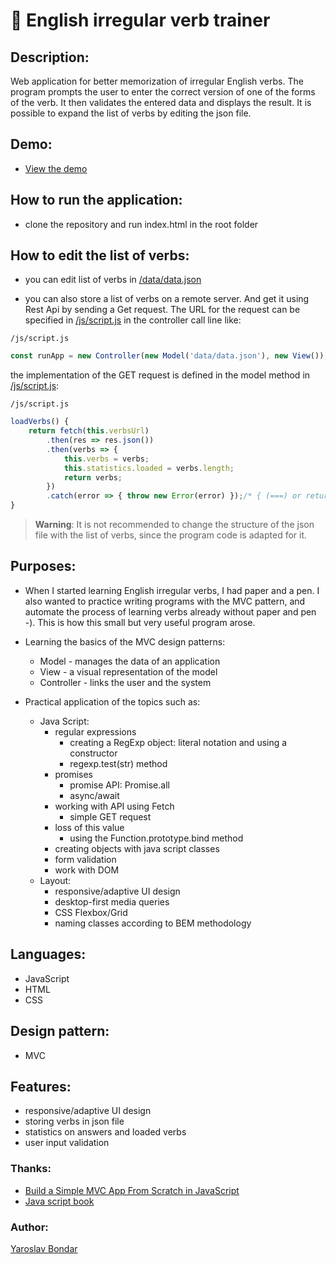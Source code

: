 # :open_book: English irregular verb trainer

## Description: 
 Web application for better memorization of irregular English verbs. The program prompts the user to enter the correct version of one of the forms of the    verb. It then validates the entered data and displays the result. It is possible to expand the list of verbs by editing the json file.

## Demo:
  - [View the demo](https://yaroslav-bondar.github.io/irregular-verb-trainer-MVC-/)
  
## How to run the application:
  - clone the repository and run index.html in the root folder

## How to edit the list of verbs:
  - you can edit list of verbs in [/data/data.json](data/data.json)

  - you can also store a list of verbs on a remote server. And get it using Rest Api by sending a Get request. The URL for the request can be specified in [/js/script.js](js/script.js) in the controller call line like:
  
  `/js/script.js`
  
 ``` javascript
 const runApp = new Controller(new Model('data/data.json'), new View());
 ```
the implementation of the GET request is defined in the model method in [/js/script.js](js/script.js):

`/js/script.js`

 ``` javascript
 loadVerbs() {
     return fetch(this.verbsUrl)
         .then(res => res.json())
         .then(verbs => {
             this.verbs = verbs;
             this.statistics.loaded = verbs.length;
             return verbs;
         })
         .catch(error => { throw new Error(error) });/* { (===) or return Promise.reject(error) } */
 }
 ```

> **Warning**: It is not recommended to change the structure of the json file with the list of verbs, since the program code is adapted for it.

## Purposes:
  - When I started learning English irregular verbs, I had paper and a pen. I also wanted to practice writing programs with the MVC pattern, and automate     the process of learning verbs already without paper and pen -). This is how this small but very useful program arose.
  
  - Learning the basics of the MVC design patterns:
    - Model - manages the data of an application
    - View - a visual representation of the model
    - Controller - links the user and the system

  - Practical application of the topics such as:
    - Java Script:   
      - regular expressions
        - creating a RegExp object: literal notation and using a constructor
        - regexp.test(str) method
      - promises
        - promise API: Promise.all
        - async/await
      - working with API using Fetch
        - simple GET request
      - loss of this value
        - using the Function.prototype.bind method
      - creating objects with java script classes
      - form validation
      - work with DOM
    - Layout:
      - responsive/adaptive UI design 
      - desktop-first media queries
      - CSS Flexbox/Grid
      - naming classes according to BEM methodology
    
## Languages: 
  - JavaScript
  - HTML
  - CSS 

## Design pattern: 
  - MVC
 
## Features: 
  - responsive/adaptive UI design
  - storing verbs in json file
  - statistics on answers and loaded verbs
  - user input validation
  
### Thanks:
  - [Build a Simple MVC App From Scratch in JavaScript](https://www.taniarascia.com/javascript-mvc-todo-app/)
  - [Java script book](https://learn.javascript.ru/) 

### Author:
  [Yaroslav Bondar](https://www.linkedin.com/in/yaroslav-bondar-7014a021b/)

